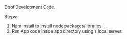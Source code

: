 Doof Development Code.

Steps:-
1. Npm install to install node packages/libraries
2. Run App code inside app directory using a local server.
